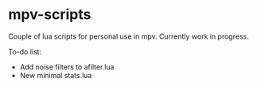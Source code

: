 # mpv-scripts
Couple of lua scripts for personal use in mpv. Currently work in progress. 

To-do list:
- Add noise filters to afilter.lua
- New minimal stats.lua
